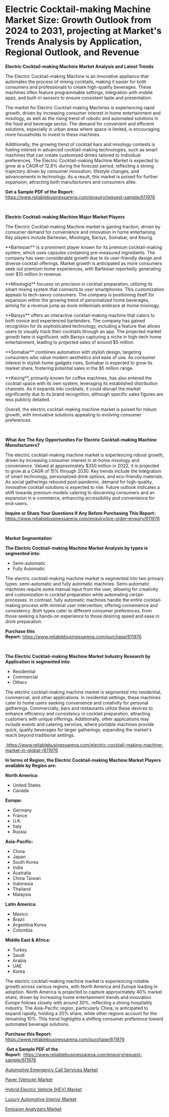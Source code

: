 <p><h1>Electric Cocktail-making Machine Market Size: Growth Outlook from 2024 to 2031, projecting at Market's Trends Analysis by Application, Regional Outlook, and Revenue</h1></p><p><strong>Electric Cocktail-making Machine Market Analysis and Latest Trends</strong></p>
<p><p>The Electric Cocktail-making Machine is an innovative appliance that automates the process of mixing cocktails, making it easier for both consumers and professionals to create high-quality beverages. These machines often feature programmable settings, integration with mobile apps, and built-in sensors to ensure consistent taste and presentation.</p><p>The market for Electric Cocktail-making Machines is experiencing rapid growth, driven by increasing consumer interest in home entertainment and mixology, as well as the rising trend of robotic and automated solutions in the food and beverage sector. The demand for convenient and efficient solutions, especially in urban areas where space is limited, is encouraging more households to invest in these machines. </p><p>Additionally, the growing trend of cocktail bars and mixology contests is fueling interest in advanced cocktail-making technologies, such as smart machines that can create customized drinks tailored to individual preferences. The Electric Cocktail-making Machine Market is expected to grow at a CAGR of 12.8% during the forecast period, reflecting a strong trajectory driven by consumer innovation, lifestyle changes, and advancements in technology. As a result, this market is poised for further expansion, attracting both manufacturers and consumers alike.</p></p>
<p><strong>Get a Sample PDF of the Report:&nbsp;</strong> <a href="https://www.reliablebusinessarena.com/enquiry/request-sample/611976?utm_campaign=1871&utm_medium=2&utm_source=Github&utm_content=ia&utm_term=10122024&utm_id=electric-cocktail-making-machine">https://www.reliablebusinessarena.com/enquiry/request-sample/611976</a></p>
<p>&nbsp;</p>
<p><strong>Electric Cocktail-making Machine Major Market Players</strong></p>
<p><p>The Electric Cocktail-making Machine market is gaining traction, driven by consumer demand for convenience and innovation in home entertaining. Key players include Bartesian, Mixologiq, Barsys, Somabar, and Keurig.</p><p>**Bartesian** is a prominent player known for its premium cocktail-making system, which uses capsules containing pre-measured ingredients. The company has seen considerable growth due to its user-friendly design and diverse cocktail offerings. Market growth is anticipated as more consumers seek out premium home experiences, with Bartesian reportedly generating over $10 million in revenue.</p><p>**Mixologiq** focuses on precision in cocktail preparation, utilizing its smart mixing system that connects to user smartphones. This customization appeals to tech-savvy consumers. The company is positioning itself for expansion within the growing trend of personalized home beverages, aiming for a revenue jump as more millennials embrace at-home mixology.</p><p>**Barsys** offers an interactive cocktail-making machine that caters to both novice and experienced bartenders. The company has gained recognition for its sophisticated technology, including a feature that allows users to visually track their cocktails through an app. The projected market growth here is significant, with Barsys capturing a niche in high-tech home entertainment, leading to projected sales of around $5 million.</p><p>**Somabar** combines automation with stylish design, targeting consumers who value modern aesthetics and ease of use. As consumer interest in stylish home gadgets rises, Somabar is expected to grow its market share, fostering potential sales in the $5 million range. </p><p>**Keurig**, primarily known for coffee machines, has also entered the cocktail space with its own system, leveraging its established distribution channels. As it expands into cocktails, it could disrupt the market significantly due to its brand recognition, although specific sales figures are less publicly detailed. </p><p>Overall, the electric cocktail-making machine market is poised for robust growth, with innovative solutions appealing to evolving consumer preferences.</p></p>
<p>&nbsp;</p>
<p><strong>What Are The Key Opportunities For Electric Cocktail-making Machine Manufacturers?</strong></p>
<p><p>The electric cocktail-making machine market is experiencing robust growth, driven by increasing consumer interest in at-home mixology and convenience. Valued at approximately $350 million in 2022, it is projected to grow at a CAGR of 15% through 2030. Key trends include the integration of smart technology, personalized drink options, and eco-friendly materials. As social gatherings rebound post-pandemic, demand for high-quality, innovative cocktail solutions is expected to rise. Future outlook indicates a shift towards premium models catering to discerning consumers and an expansion in e-commerce, enhancing accessibility and convenience for end-users.</p></p>
<p><strong>Inquire or Share Your Questions If Any Before Purchasing This Report:</strong> <a href="https://www.reliablebusinessarena.com/enquiry/pre-order-enquiry/611976?utm_campaign=1871&utm_medium=2&utm_source=Github&utm_content=ia&utm_term=10122024&utm_id=electric-cocktail-making-machine">https://www.reliablebusinessarena.com/enquiry/pre-order-enquiry/611976</a></p>
<p>&nbsp;</p>
<p><strong>Market Segmentation</strong></p>
<p><strong>The Electric Cocktail-making Machine Market Analysis by types is segmented into:</strong></p>
<p><ul><li>Semi-automatic</li><li>Fully Automatic</li></ul></p>
<p><p>The electric cocktail-making machine market is segmented into two primary types: semi-automatic and fully automatic machines. Semi-automatic machines require some manual input from the user, allowing for creativity and customization in cocktail preparation while automating certain processes. In contrast, fully automatic machines handle the entire cocktail-making process with minimal user intervention, offering convenience and consistency. Both types cater to different consumer preferences, from those seeking a hands-on experience to those desiring speed and ease in drink preparation.</p></p>
<p><strong>Purchase this Report:&nbsp;</strong><a href="https://www.reliablebusinessarena.com/purchase/611976?utm_campaign=1871&utm_medium=2&utm_source=Github&utm_content=ia&utm_term=10122024&utm_id=electric-cocktail-making-machine">https://www.reliablebusinessarena.com/purchase/611976</a></p>
<p>&nbsp;</p>
<p><strong>The Electric Cocktail-making Machine Market Industry Research by Application is segmented into:</strong></p>
<p><ul><li>Residential</li><li>Commercial</li><li>Others</li></ul></p>
<p><p>The electric cocktail-making machine market is segmented into residential, commercial, and other applications. In residential settings, these machines cater to home users seeking convenience and creativity for personal gatherings. Commercially, bars and restaurants utilize these devices to enhance efficiency and consistency in cocktail preparation, attracting customers with unique offerings. Additionally, other applications may include events and catering services, where portable machines provide quick, quality beverages for larger gatherings, expanding the market's reach beyond traditional settings.</p></p>
<p><a href="https://www.reliablebusinessarena.com/electric-cocktail-making-machine-market-in-global-r611976?utm_campaign=1871&utm_medium=2&utm_source=Github&utm_content=ia&utm_term=10122024&utm_id=electric-cocktail-making-machine">&nbsp;https://www.reliablebusinessarena.com/electric-cocktail-making-machine-market-in-global-r611976</a></p>
<p><strong>In terms of Region, the Electric Cocktail-making Machine Market Players available by Region are:</strong></p>
<p>
    <p> <strong> North America: </strong>
        <ul>
            <li>United States</li>
            <li>Canada</li>
        </ul>
        </p> 
    <p> <strong> Europe: </strong>
        <ul>
            <li>Germany</li>
            <li>France</li>
            <li>U.K.</li>
            <li>Italy</li>
            <li>Russia</li>
        </ul>
        </p> 
    <p> <strong> Asia-Pacific: </strong>
        <ul>
            <li>China</li>
            <li>Japan</li>
            <li>South Korea</li>
            <li>India</li>
            <li>Australia</li>
            <li>China Taiwan</li>
            <li>Indonesia</li>
            <li>Thailand</li>
            <li>Malaysia</li>
        </ul>
        </p> 
    <p> <strong> Latin America: </strong>
        <ul>
            <li>Mexico</li>
            <li>Brazil</li>
            <li>Argentina Korea</li>
            <li>Colombia</li>
        </ul>
        </p> 
    <p> <strong> Middle East & Africa: </strong>
        <ul>
            <li>Turkey</li>
            <li>Saudi</li>
            <li>Arabia</li>
            <li>UAE</li>
            <li>Korea</li>
        </ul>
    </p>
    </p>
<p><p>The electric cocktail-making machine market is experiencing notable growth across various regions, with North America and Europe leading in adoption. North America is projected to capture approximately 40% market share, driven by increasing home entertainment trends and innovation. Europe follows closely with around 30%, reflecting a strong hospitality industry. The Asia-Pacific region, particularly China, is anticipated to expand rapidly, holding a 20% share, while other regions account for the remaining 10%. This trend highlights a shifting consumer preference toward automated beverage solutions.</p></p>
<p><strong>Purchase this Report: </strong><a href="https://www.reliablebusinessarena.com/purchase/611976?utm_campaign=1871&utm_medium=2&utm_source=Github&utm_content=ia&utm_term=10122024&utm_id=electric-cocktail-making-machine">https://www.reliablebusinessarena.com/purchase/611976</a></p>
<p>&nbsp;<strong>Get a Sample PDF of the Report:&nbsp;&nbsp;</strong><a href="https://www.reliablebusinessarena.com/enquiry/request-sample/611976?utm_campaign=1871&utm_medium=2&utm_source=Github&utm_content=ia&utm_term=10122024&utm_id=electric-cocktail-making-machine">https://www.reliablebusinessarena.com/enquiry/request-sample/611976</a></p>
<p><strong></strong></p>
<p><p><a href="https://www.linkedin.com/pulse/projected-growth-automotive-emergency-call-services-market-size-diszf?utm_campaign=1871&utm_medium=2&utm_source=Github&utm_content=ia&utm_term=10122024&utm_id=electric-cocktail-making-machine">Automotive Emergency Call Services Market</a></p><p><a href="https://www.linkedin.com/pulse/comprehensive-analysis-paver-vehicle-market-projected-cagr-gm89f?utm_campaign=1871&utm_medium=2&utm_source=Github&utm_content=ia&utm_term=10122024&utm_id=electric-cocktail-making-machine">Paver (Vehicle) Market</a></p><p><a href="https://www.linkedin.com/pulse/extensive-analysis-hybrid-electric-vehicle-hev-market-anticipated-cacgf?utm_campaign=1871&utm_medium=2&utm_source=Github&utm_content=ia&utm_term=10122024&utm_id=electric-cocktail-making-machine">Hybrid Electric Vehicle (HEV) Market</a></p><p><a href="https://www.linkedin.com/pulse/luxury-automotive-interior-market-evolution-regional-adaptations-fzybf?utm_campaign=1871&utm_medium=2&utm_source=Github&utm_content=ia&utm_term=10122024&utm_id=electric-cocktail-making-machine">Luxury Automotive Interior Market</a></p><p><a href="https://www.linkedin.com/pulse/emerging-trends-emission-analyzers-market-detailed-overview-piz4f?utm_campaign=1871&utm_medium=2&utm_source=Github&utm_content=ia&utm_term=10122024&utm_id=electric-cocktail-making-machine">Emission Analyzers Market</a></p></p>